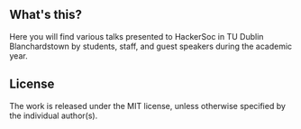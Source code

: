 ## What's this?
Here you will find various talks presented to HackerSoc in TU Dublin Blanchardstown by students, staff, and guest speakers during the academic year.

## License
The work is released under the MIT license, unless otherwise specified by the individual author(s).
